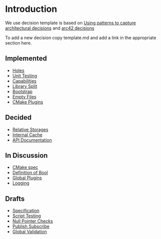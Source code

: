 # Introduction

We use decision template is based on
[Using patterns to capture architectural decisions](http://www.cs.rug.nl/~paris/papers/IEEESW07.pdf)
and [arc42 decisions](http://confluence.arc42.org/display/templateEN/9.+Design+Decisions)

To add a new decision copy template.md and add a link in the appropriate
section here.

## Implemented

- [Holes](holes.md)
- [Unit Testing](unit_testing.md)
- [Capabilities](capabilities.md)
- [Library Split](library_split.md)
- [Bootstrap](bootstrap.md)
- [Empty Files](empty_files.md)
- [CMake Plugins](cmake_plugins.md)

## Decided

- [Relative Storages](relative.md)
- [Internal Cache](internal_cache.md)
- [API Documentation](api_documentation.md)

## In Discussion

- [CMake spec](cmake_spec.md)
- [Definition of Bool](bool.md)
- [Global Plugins](global_plugins.md)
- [Logging](logging.md)

## Drafts

- [Specification](specification.md)
- [Script Testing](script_testing.md)
- [Null Pointer Checks](null_pointer_checks.md)
- [Publish Subscribe](pubsub.md)
- [Global Validation](global_validation.md)

